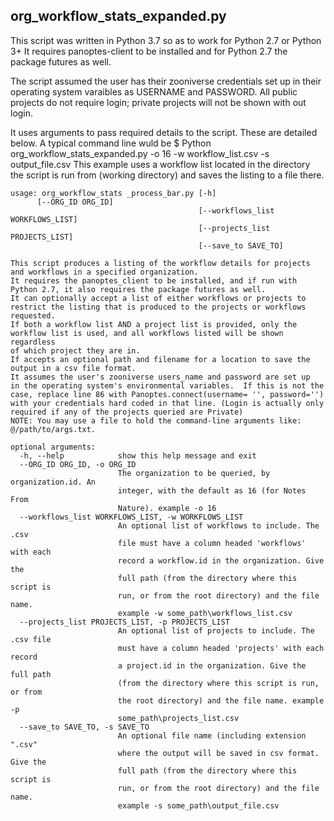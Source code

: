 ## org_workflow_stats_expanded.py

This script was written in Python 3.7 so as to work for Python 2.7 or Python 3+
It requires panoptes-client to be installed and for Python 2.7 the package futures as well.

The script assumed the user has their zooniverse credentials set up in their operating system varaibles as USERNAME and PASSWORD.  All public projects do not require login; private projects will not be shown with out login.

It uses arguments to pass required details to the script. These are detailed below. A typical command line wuld be
$ Python org_workflow_stats_expanded.py -o 16 -w workflow_list.csv -s output_file.csv
This example uses a workflow list located in the directory the script is run from (working directory) and saves the listing to a file there.

````
usage: org_workflow_stats _process_bar.py [-h]
      [--ORG_ID ORG_ID]
                                          [--workflows_list WORKFLOWS_LIST]
                                          [--projects_list PROJECTS_LIST]
                                          [--save_to SAVE_TO]

This script produces a listing of the workflow details for projects 
and workflows in a specified organization. 
It requires the panoptes_client to be installed, and if run with 
Python 2.7, it also requires the package futures as well.             
It can optionally accept a list of either workflows or projects to 
restrict the listing that is produced to the projects or workflows 
requested.
If both a workflow list AND a project list is provided, only the 
workflow list is used, and all workflows listed will be shown regardless
of which project they are in.
If accepts an optional path and filename for a location to save the 
output in a csv file format. 
It assumes the user's zooniverse users_name and password are set up
in the operating system's environmental variables.  If this is not the
case, replace line 86 with Panoptes.connect(username= '', password='')
with your credentials hard coded in that line. (Login is actually only
required if any of the projects queried are Private) 
NOTE: You may use a file to hold the command-line arguments like:
@/path/to/args.txt.

optional arguments:
  -h, --help            show this help message and exit
  --ORG_ID ORG_ID, -o ORG_ID
                        The organization to be queried, by organization.id. An
                        integer, with the default as 16 (for Notes From
                        Nature). example -o 16
  --workflows_list WORKFLOWS_LIST, -w WORKFLOWS_LIST
                        An optional list of workflows to include. The .csv
                        file must have a column headed 'workflows' with each
                        record a workflow.id in the organization. Give the
                        full path (from the directory where this script is
                        run, or from the root directory) and the file name.
                        example -w some_path\workflows_list.csv
  --projects_list PROJECTS_LIST, -p PROJECTS_LIST
                        An optional list of projects to include. The .csv file
                        must have a column headed 'projects' with each record
                        a project.id in the organization. Give the full path
                        (from the directory where this script is run, or from
                        the root directory) and the file name. example -p
                        some_path\projects_list.csv
  --save_to SAVE_TO, -s SAVE_TO
                        An optional file name (including extension ".csv"
                        where the output will be saved in csv format. Give the
                        full path (from the directory where this script is
                        run, or from the root directory) and the file name.
                        example -s some_path\output_file.csv
````
